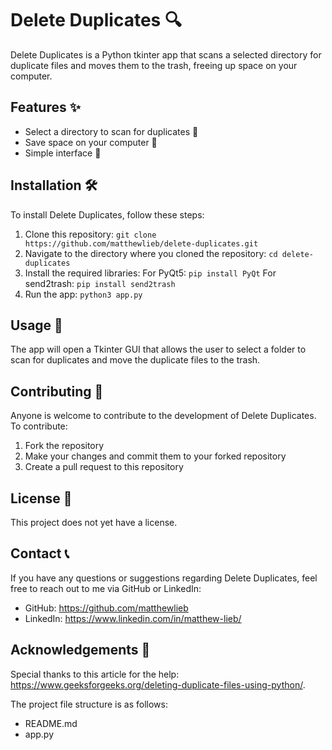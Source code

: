 
# Delete Duplicates 🔍

Delete Duplicates is a Python tkinter app that scans a selected directory for duplicate files and moves them to the trash, freeing up space on your computer.

## Features ✨

- Select a directory to scan for duplicates 🚀
- Save space on your computer 🌟
- Simple interface 🎉

## Installation 🛠️

To install Delete Duplicates, follow these steps:

1. Clone this repository: `git clone https://github.com/matthewlieb/delete-duplicates.git`
2. Navigate to the directory where you cloned the repository: `cd delete-duplicates`
3. Install the required libraries:
    For PyQt5: `pip install PyQt`
    For send2trash: `pip install send2trash`
4. Run the app: `python3 app.py`

## Usage 🚀

The app will open a Tkinter GUI that allows the user to select a folder to scan for duplicates and move the duplicate files to the trash.

## Contributing 🤝

Anyone is welcome to contribute to the development of Delete Duplicates. To contribute:

1. Fork the repository
2. Make your changes and commit them to your forked repository
3. Create a pull request to this repository

## License 📝

This project does not yet have a license.

## Contact 📞

If you have any questions or suggestions regarding Delete Duplicates, feel free to reach out to me via GitHub or LinkedIn:

- GitHub: https://github.com/matthewlieb
- LinkedIn: https://www.linkedin.com/in/matthew-lieb/

## Acknowledgements 🙏

Special thanks to this article for the help: https://www.geeksforgeeks.org/deleting-duplicate-files-using-python/.

The project file structure is as follows:

- README.md
- app.py

